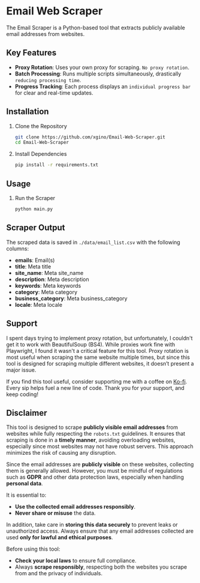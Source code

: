 # Email Web Scraper

The Email Scraper is a Python-based tool that extracts publicly available email addresses from websites.


## Key Features

- **Proxy Rotation**: Uses your own proxy for scraping. `No proxy rotation`.
- **Batch Processing**: Runs multiple scripts simultaneously, drastically `reducing processing time`.
- **Progress Tracking**: Each process displays an `individual progress bar` for clear and real-time updates.


## Installation

1. Clone the Repository

   ```bash
   git clone https://github.com/xgino/Email-Web-Scraper.git  
   cd Email-Web-Scraper
   ```

2. Install Dependencies

   ```bash
   pip install -r requirements.txt  
   ```

## Usage
1. Run the Scraper

   ```bash 
   python main.py  
   ```


## Scraper Output  
The scraped data is saved in `./data/email_list.csv` with the following columns:

- **emails**: Email(s)
- **title**: Meta title
- **site_name**: Meta site_name
- **description**: Meta description
- **keywords**: Meta keywords
- **category**: Meta category
- **business_category**: Meta business_category
- **locale**: Meta locale


## Support  
I spent days trying to implement proxy rotation, but unfortunately, I couldn't get it to work with BeautifulSoup (BS4). While proxies work fine with Playwright, I found it wasn't a critical feature for this tool. Proxy rotation is most useful when scraping the same website multiple times, but since this tool is designed for scraping multiple different websites, it doesn’t present a major issue.

If you find this tool useful, consider supporting me with a coffee on [Ko-fi](https://ko-fi.com/xgino). Every sip helps fuel a new line of code. Thank you for your support, and keep coding!


## Disclaimer
This tool is designed to scrape **publicly visible email addresses** from websites while fully respecting the `robots.txt` guidelines. It ensures that scraping is done in a **timely manner**, avoiding overloading websites, especially since most websites may not have robust servers. This approach minimizes the risk of causing any disruption.

Since the email addresses are **publicly visible** on these websites, collecting them is generally allowed. However, you must be mindful of regulations such as **GDPR** and other data protection laws, especially when handling **personal data**. 

It is essential to:
- **Use the collected email addresses responsibly**.
- **Never share or misuse** the data.

In addition, take care in **storing this data securely** to prevent leaks or unauthorized access. Always ensure that any email addresses collected are used **only for lawful and ethical purposes**.

Before using this tool:
- **Check your local laws** to ensure full compliance.
- Always **scrape responsibly**, respecting both the websites you scrape from and the privacy of individuals.